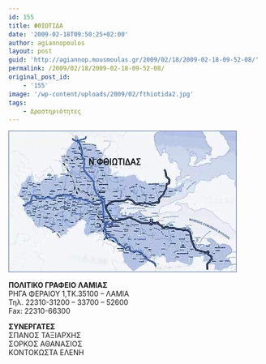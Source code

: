 ```yaml
---
id: 155
title: ΦΘΙΩΤΙΔΑ
date: '2009-02-18T09:50:25+02:00'
author: agiannopoulos
layout: post
guid: 'http://agiannop.mousmoulas.gr/2009/02/18/2009-02-18-09-52-08/'
permalink: /2009/02/18/2009-02-18-09-52-08/
original_post_id:
    - '155'
image: '/wp-content/uploads/2009/02/fthiotida2.jpg'
tags:
    - Δραστηριότητες
---
```


![fthiotida](/wp-content/uploads/2009/02/fthiotida2.jpg)

**ΠΟΛΙΤΙΚΟ ΓΡΑΦΕΙΟ ΛΑΜΙΑΣ**  
ΡΗΓΑ ΦΕΡΑΙΟΥ 1,ΤΚ.35100 – ΛΑΜΙΑ  
Τηλ. 22310-31200 – 33700 – 52600  
Fax: 22310-66300

**ΣΥΝΕΡΓΑΤΕΣ**    
ΣΠΑΝΟΣ ΤΑΞΙΑΡΧΗΣ  
ΣΟΡΚΟΣ ΑΘΑΝΑΣΙΟΣ  
ΚOΝΤΟΚΩΣΤΑ ΕΛΕΝΗ